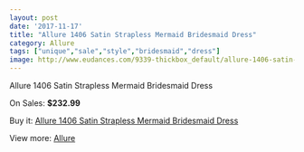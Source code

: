 ```yaml
---
layout: post
date: '2017-11-17'
title: "Allure 1406 Satin Strapless Mermaid Bridesmaid Dress"
category: Allure 
tags: ["unique","sale","style","bridesmaid","dress"]
image: http://www.eudances.com/9339-thickbox_default/allure-1406-satin-strapless-mermaid-bridesmaid-dress.jpg
---
```

Allure 1406 Satin Strapless Mermaid Bridesmaid Dress

On Sales: **$232.99**
<a href="https://www.eudances.com/en/allure/3118-allure-1406-satin-strapless-mermaid-bridesmaid-dress.html"><amp-img layout="responsive" width="600" height="600" src="//www.eudances.com/9339-thickbox_default/allure-1406-satin-strapless-mermaid-bridesmaid-dress.jpg" alt="Allure 1406 Satin Strapless Mermaid Bridesmaid Dress 0" /></a>
<a href="https://www.eudances.com/en/allure/3118-allure-1406-satin-strapless-mermaid-bridesmaid-dress.html"><amp-img layout="responsive" width="600" height="600" src="//www.eudances.com/9342-thickbox_default/allure-1406-satin-strapless-mermaid-bridesmaid-dress.jpg" alt="Allure 1406 Satin Strapless Mermaid Bridesmaid Dress 1" /></a>
<a href="https://www.eudances.com/en/allure/3118-allure-1406-satin-strapless-mermaid-bridesmaid-dress.html"><amp-img layout="responsive" width="600" height="600" src="//www.eudances.com/9341-thickbox_default/allure-1406-satin-strapless-mermaid-bridesmaid-dress.jpg" alt="Allure 1406 Satin Strapless Mermaid Bridesmaid Dress 2" /></a>
<a href="https://www.eudances.com/en/allure/3118-allure-1406-satin-strapless-mermaid-bridesmaid-dress.html"><amp-img layout="responsive" width="600" height="600" src="//www.eudances.com/9340-thickbox_default/allure-1406-satin-strapless-mermaid-bridesmaid-dress.jpg" alt="Allure 1406 Satin Strapless Mermaid Bridesmaid Dress 3" /></a>

Buy it: [Allure 1406 Satin Strapless Mermaid Bridesmaid Dress](https://www.eudances.com/en/allure/3118-allure-1406-satin-strapless-mermaid-bridesmaid-dress.html "Allure 1406 Satin Strapless Mermaid Bridesmaid Dress")

View more: [Allure ](https://www.eudances.com/en/53-allure "Allure ")